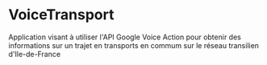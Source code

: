 # VoiceTransport

Application visant à utiliser l'API Google Voice Action pour obtenir des informations sur un trajet en transports en commum sur le réseau transilien d'Ile-de-France
